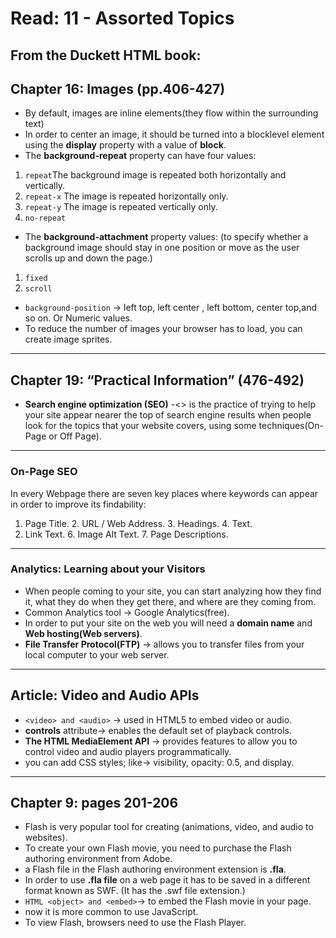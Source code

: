 # Read: 11 - Assorted Topics
## From the Duckett HTML book:

## Chapter 16: Images (pp.406-427)
- By default, images are inline elements(they flow within the surrounding text)
- In order to center an image, it should be turned into a blocklevel element using the **display** property with a value of **block**.
- The **background-repeat** property can have four values:
1. `repeat`The background image is repeated both horizontally and vertically.
2. `repeat-x` The image is repeated horizontally only.
3. `repeat-y` The image is repeated vertically only.
4. `no-repeat`

- The **background-attachment** property values: (to specify whether a background image should stay in one position or move as the user scrolls up and down the page.) 
1. `fixed` 
2. `scroll` 

- `background-position` ->  left top,  left center ,  left bottom,  center top,and so on. Or Numeric values.
- To reduce the number of images your browser has to load, you can create image sprites.
---
## Chapter 19: “Practical Information” (476-492)
- **Search engine optimization (SEO)** -<> is the practice of trying to help your site appear nearer the top of search engine results when people look for the topics that your website covers, using some techniques(On-Page or Off Page).
--- 
### On-Page SEO
In every Webpage there are seven key places where keywords can appear in order
to improve its findability:
1. Page Title. 2. URL / Web Address. 3. Headings. 4. Text.
5. Link Text. 6. Image Alt Text. 7. Page Descriptions.
--- 
### Analytics: Learning about your Visitors 
- When people coming to your site, you can start analyzing how they find it, what they do when they get there, and where are they coming from.
- Common Analytics tool -> Google Analytics(free).
- In order to put your site on the web you will need a **domain name** and **Web hosting(Web servers)**.
- **File Transfer Protocol(FTP)** -> allows you to transfer files from your
local computer to your web server.
---
## Article: Video and Audio APIs
-  `<video> and <audio>` -> used in HTML5 to embed video or audio.
-  **controls** attribute-> enables the default set of playback controls. 
- **The HTML MediaElement API** -> provides features to allow you to control video and audio players programmatically.
- you can add CSS styles; like-> visibility, opacity: 0.5, and display.

---
## Chapter 9: pages 201-206 
- Flash is very popular tool for creating (animations, video, and audio to
websites).
- To create your own Flash movie, you need to purchase the Flash authoring environment from Adobe.
-  a Flash file in the Flash authoring environment extension is **.fla**.
-  In order to use **.fla file** on a web page it has to be saved in a different format known as SWF. (It has the .swf file extension.)
- `HTML <object> and <embed>`->  to embed the Flash movie in your page.
- now it is more common to use JavaScript.
- To view Flash, browsers need to use the Flash Player.

